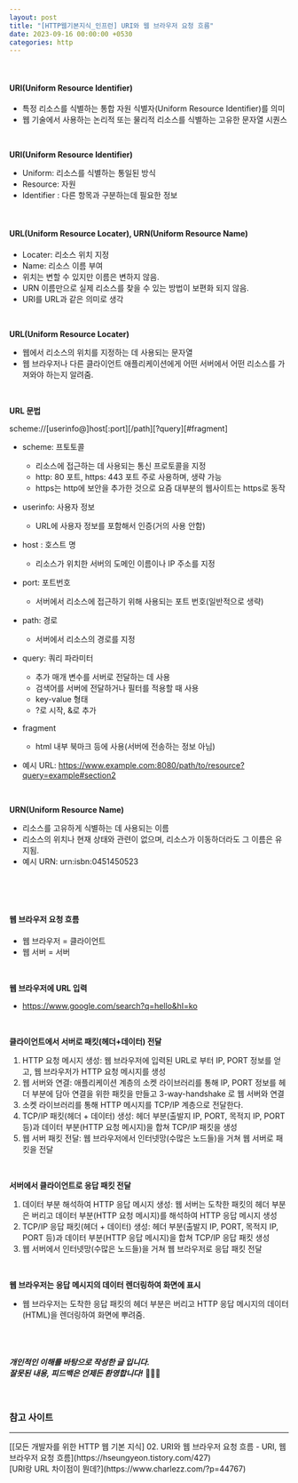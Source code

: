 ```yaml
---
layout: post
title: "[HTTP웹기본지식_인프런] URI와 웹 브라우저 요청 흐름"
date: 2023-09-16 00:00:00 +0530
categories: http
---
```


<br/>

#### URI(Uniform Resource Identifier)

- 특정 리소스를 식별하는 통합 자원 식별자(Uniform Resource Identifier)를 의미
- 웹 기술에서 사용하는 논리적 또는 물리적 리소스를 식별하는 고유한 문자열 시퀀스

<br/>

**URI(Uniform Resource Identifier)**

- Uniform: 리소스를 식별하는 통일된 방식
- Resource: 자원
- Identifier : 다른 항목과 구분하는데 필요한 정보

<br/>

#### URL(Uniform Resource Locater), URN(Uniform Resource Name)

- Locater: 리소스 위치 지정
- Name: 리소스 이름 부여
- 위치는 변할 수 있지만 이름은 변하지 않음.
- URN 이름만으로 실제 리소스를 찾을 수 있는 방법이 보편화 되지 않음.
- URI를 URL과 같은 의미로 생각

<br/>

**URL(Uniform Resource Locater)**

- 웹에서 리소스의 위치를 지정하는 데 사용되는 문자열
- 웹 브라우저나 다른 클라이언트 애플리케이션에게 어떤 서버에서 어떤 리소스를 가져와야 하는지 알려줌.

<br/>

**URL 문법**

scheme://[userinfo@]host[:port][/path][?query][#fragment]

- scheme: 프토토콜
  - 리소스에 접근하는 데 사용되는 통신 프로토콜을 지정
  - http: 80 포트, https: 443 포트 주로 사용하며, 생략 가능
  - https는 http에 보안을 추가한 것으로 요즘 대부분의 웹사이트는 https로 동작
- userinfo: 사용자 정보
  - URL에 사용자 정보를 포함해서 인증(거의 사용 안함)
- host : 호스트 명
  - 리소스가 위치한 서버의 도메인 이름이나 IP 주소를 지정
- port: 포트번호
  - 서버에서 리소스에 접근하기 위해 사용되는 포트 번호(일반적으로 생략)
- path: 경로
  - 서버에서 리소스의 경로를 지정
- query: 쿼리 파라미터
  - 추가 매개 변수를 서버로 전달하는 데 사용
  - 검색어를 서버에 전달하거나 필터를 적용할 때 사용
  - key-value 형태
  - ?로 시작, &로 추가
- fragment

  - html 내부 북마크 등에 사용(서버에 전송하는 정보 아님)

- 예시 URL: https://www.example.com:8080/path/to/resource?query=example#section2

<br/>

**URN(Uniform Resource Name)**

- 리소스를 고유하게 식별하는 데 사용되는 이름
- 리소스의 위치나 현재 상태와 관련이 없으며, 리소스가 이동하더라도 그 이름은 유지됨.
- 예시 URN: urn:isbn:0451450523

<br/>
<br/>
<br/>

#### 웹 브라우저 요청 흐름

- 웹 브라우저 = 클라이언트
- 웹 서버 = 서버

<br/>

**웹 브라우저에 URL 입력**

- https://www.google.com/search?q=hello&hI=ko

<br/>

**클라이언트에서 서버로 패킷(헤더+데이터) 전달**

1. HTTP 요청 메시지 생성: 웹 브라우저에 입력된 URL로 부터 IP, PORT 정보를 얻고, 웹 브라우저가 HTTP 요청 메시지를 생성
2. 웹 서버와 연결: 애플리케이션 계층의 소켓 라이브러리를 통해 IP, PORT 정보를 헤더 부분에 담아 연결을 위한 패킷을 만들고 3-way-handshake 로 웹 서버와 연결
3. 소켓 라이브러리를 통해 HTTP 메시지를 TCP/IP 계층으로 전달한다.
4. TCP/IP 패킷(헤더 + 데이터) 생성: 헤더 부분(출발지 IP, PORT, 목적지 IP, PORT 등)과 데이터 부분(HTTP 요청 메시지)을 합쳐 TCP/IP 패킷을 생성
5. 웹 서버 패킷 전달: 웹 브라우저에서 인터넷망(수많은 노드들)을 거쳐 웹 서버로 패킷을 전달

<br/>

**서버에서 클라이언트로 응답 패킷 전달**

1. 데이터 부분 해석하여 HTTP 응답 메시지 생성: 웹 서버는 도착한 패킷의 헤더 부분은 버리고 데이터 부분(HTTP 요청 메시지)를 해석하여 HTTP 응답 메시지 생성
2. TCP/IP 응답 패킷(헤더 + 데이터) 생성: 헤더 부분(출발지 IP, PORT, 목적지 IP, PORT 등)과 데이터 부분(HTTP 응답 메시지)을 합쳐 TCP/IP 응답 패킷 생성
3. 웹 서버에서 인터넷망(수많은 노드들)을 거쳐 웹 브라우저로 응답 패킷 전달

<br/>

**웹 브라우저는 응답 메시지의 데이터 렌더링하여 화면에 표시**

- 웹 브라우저는 도착한 응답 패킷의 헤더 부분은 버리고 HTTP 응답 메시지의 데이터(HTML)을 렌더링하여 화면에 뿌려줌.

<br/><br/><br/>
**_개인적인 이해를 바탕으로 작성한 글 입니다. <br/>
잘못된 내용, 피드백은 언제든 환영합니다!_** 🥺🥺🥺
<br/><br/><br/>

### 참고 사이트

<hr>
[[모든 개발자를 위한 HTTP 웹 기본 지식] 02. URI와 웹 브라우저 요청 흐름 - URI, 웹 브라우저 요청 흐름](https://hseungyeon.tistory.com/427)
<br/>
[URI랑 URL 차이점이 뭔데?](https://www.charlezz.com/?p=44767)
<br/>

